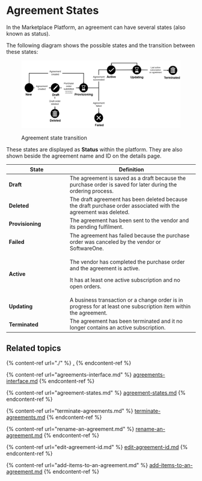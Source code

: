 # Agreement States

In the Marketplace Platform, an agreement can have several states (also known as status).&#x20;

The following diagram shows the possible states and the transition between these states:

<figure><img src="../../../.gitbook/assets/Agreements (3).png" alt=""><figcaption><p>Agreement state transition</p></figcaption></figure>

These states are displayed as **Status** within the platform. They are also shown beside the agreement name and ID on the details page.

<table><thead><tr><th width="148">State</th><th>Definition</th></tr></thead><tbody><tr><td><strong>Draft</strong></td><td>The agreement is saved as a draft because the purchase order is saved for later during the ordering process.</td></tr><tr><td><strong>Deleted</strong></td><td>The draft agreement has been deleted because the draft purchase order associated with the agreement was deleted.</td></tr><tr><td><strong>Provisioning</strong></td><td>The agreement has been sent to the vendor and its pending fulfilment.</td></tr><tr><td><strong>Failed</strong></td><td>The agreement has failed because the purchase order was canceled by the vendor or SoftwareOne.</td></tr><tr><td><strong>Active</strong></td><td><p>The vendor has completed the purchase order and the agreement is active. </p><p></p><p>It has at least one active subscription and no open orders.</p></td></tr><tr><td><strong>Updating</strong></td><td>A business transaction or a change order is in progress for at least one subscription item within the agreement.</td></tr><tr><td><strong>Terminated</strong></td><td>The agreement has been terminated and it no longer contains an active subscription.</td></tr></tbody></table>

## Related topics

{% content-ref url="./" %}
[.](./)
{% endcontent-ref %}

{% content-ref url="agreements-interface.md" %}
[agreements-interface.md](agreements-interface.md)
{% endcontent-ref %}

{% content-ref url="agreement-states.md" %}
[agreement-states.md](agreement-states.md)
{% endcontent-ref %}

{% content-ref url="terminate-agreements.md" %}
[terminate-agreements.md](terminate-agreements.md)
{% endcontent-ref %}

{% content-ref url="rename-an-agreement.md" %}
[rename-an-agreement.md](rename-an-agreement.md)
{% endcontent-ref %}

{% content-ref url="edit-agreement-id.md" %}
[edit-agreement-id.md](edit-agreement-id.md)
{% endcontent-ref %}

{% content-ref url="add-items-to-an-agreement.md" %}
[add-items-to-an-agreement.md](add-items-to-an-agreement.md)
{% endcontent-ref %}
